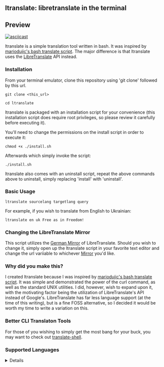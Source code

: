 ## ltranslate: libretranslate in the terminal

## Preview
[![asciicast](https://asciinema.org/a/X9mJ2Muy0Pjwm1tYsbj7yy4xm.svg)](https://asciinema.org/a/X9mJ2Muy0Pjwm1tYsbj7yy4xm)

ltranslate is a simple translation tool written in bash. It was inspired by [mariodujic's bash translate script](https://github.com/mariodujic/Bash-Translate). The major difference is that ltranslate uses the [LibreTranslate](https://github.com/LibreTranslate/LibreTranslate) API instead.

### Installation

From your terminal emulator, clone this repository using 'git clone' followed by this url.

```git clone <this_url>```

```cd ltranslate```

ltranslate is packaged with an installation script for your convenience (this installation script does require root privileges, so please review it carefully before executing it).

You'll need to change the permissions on the install script in order to execute it:

```chmod +x ./install.sh```

Afterwards which simply invoke the script:

```./install.sh```

 ltranslate also comes with an uninstall script, repeat the above commands above to uninstall, simply replacing 'install' with 'uninstall'.

### Basic Usage

```ltranslate sourcelang targetlang query```

For example, if you wish to translate from English to Ukrainian:

```ltranslate en uk Free as in Freedom!```

### Changing the LibreTranslate Mirror

This script utilizes the [German Mirror](https://libretranslate.de/) of LibreTranslate. Should you wish to change it, simply open up the ltranslate script in your favorite text editor and change the url variiable to whichever [Mirror](https://github.com/LibreTranslate/LibreTranslate#mirrors) you'd like.

### Why did you make this?

I created ltranslate because I was inspired by [mariodujic's bash translate script](https://github.com/mariodujic/Bash-Translate). It was simple and demonstrated the power of the curl command, as well as the standard UNIX utilities. I did, however, wish to expand upon it, with the motivating factor being the utilization of LibreTranslate's API instead of Google's. LibreTranslate has far less language support (at the time of this writing), but is a fine FOSS alternative, so I decided it would be worth my time to write a variation on this.

### Better CLI Translaton Tools

For those of you wishing to simply get the most bang for your buck, you may want to check out [translate-shell](https://github.com/soimort/translate-shell).

### Supported Languages

<details>

|                     |       |
| ------------------- | ----- |
| Arabic              | ar    |
| Azerbaijani         | az    |
| Chinese             | zh    |
| Czech               | cs    |
| Danish              | da    |
| Dutch               | nl    |
| English             | en    |
| Esperanto           | eo    |
| Finnish             | fi    |
| French              | fr    |
| German              | de    |
| Greek               | el    |
| Hindi               | hi    |
| Hungarian           | hu    |
| Indonesian          | id    |
| Irish               | ga    |
| Italian             | it    |
| Japanese            | ja    |
| Korean              | ko    |
| Persian             | fa    |
| Polish              | pl    |
| Portuguese          | pt    |
| Russian             | ru    |
| Slovak              | sk    |
| Spanish             | es    |
| Swedish             | sv    |
| Turkish             | tr    |
| Ukrainian           | uk    |

</details>
